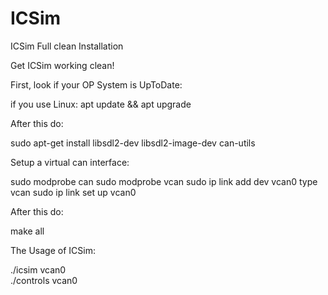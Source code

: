 # ICSim
ICSim Full clean Installation 

Get ICSim working clean!

First, look if your OP System is UpToDate:

  if you use Linux: apt update && apt upgrade
  
After this do:
  
  sudo apt-get install libsdl2-dev libsdl2-image-dev can-utils
  
Setup a virtual can interface:
  
  sudo modprobe can
  sudo modprobe vcan
  sudo ip link add dev vcan0 type vcan
  sudo ip link set up vcan0
  
After this do:

  make all
  
The Usage of ICSim:

   ./icsim vcan0	
   ./controls vcan0
